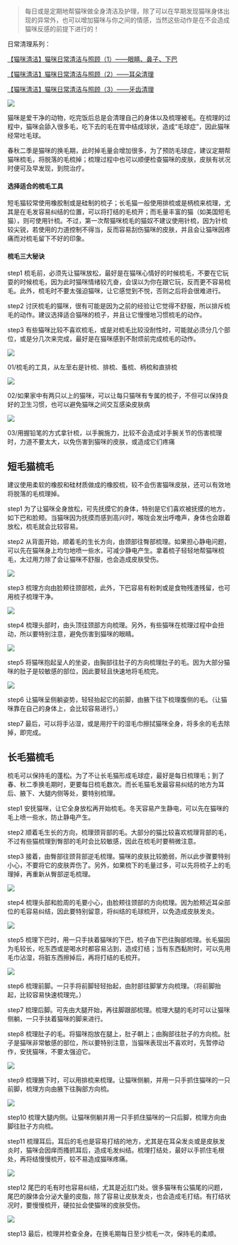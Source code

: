 > 每日或是定期地帮猫咪做全身清洁及护理，除了可以在早期发现猫咪身体出现的异常外，也可以增加猫咪与你之间的情感，当然这些动作是在不会造成猫咪反感的前提下进行的！

日常清理系列：

[【猫咪清洁】猫咪日常清洁与照顾（1）——眼睛、鼻子、下巴](https://mp.weixin.qq.com/s?__biz=MzUyNTEwNDg4OQ==&mid=2247484872&idx=1&sn=7f549064998764eb6d38e96c9299c076&chksm=fa22665ecd55ef48a5c85f134326814168bba6b85cb08a5d201e7631cfe6820f19651b578474&scene=21#wechat_redirect)

[【猫咪清洁】猫咪日常清洁与照顾（2）——耳朵清理](http://mp.weixin.qq.com/s?__biz=MzUyNTEwNDg4OQ==&mid=2247484887&idx=1&sn=93f7d38094bdb7dd317093fd2bfcda6e&chksm=fa226641cd55ef572edf526ae8c14d58f4f2264cccd1a0ad6d19ac69eca6ff86aa6ab3b2b18d&scene=21#wechat_redirect)

[【猫咪清洁】猫咪日常清洁与照顾（3）——牙齿清理](http://mp.weixin.qq.com/s?__biz=MzUyNTEwNDg4OQ==&mid=2247484906&idx=1&sn=81cfd82dce918ffb91c2ed169dac8c09&chksm=fa22667ccd55ef6af5917e463b59862d2373857cecbbd3aa20280984f43c520605f00a5c362e&scene=21#wechat_redirect)


![](https://mmbiz.qpic.cn/mmbiz_jpg/mLA9xDdPFPU15vChujv1O2DcGHAqnraRRr9REYLIvAREh2FrrlHp4hQAxJzsmQBiaY6LU0gGx1Mj2hUh824zmpQ/640?wx_fmt=jpeg&tp=webp&wxfrom=5&wx_lazy=1&wx_co=1)


猫咪是爱干净的动物，吃完饭后总是会清理自己的身体以及梳理被毛。在梳理的过程中，猫咪会舔入很多毛，吃下去的毛在胃中结成球状，造成“毛球症”，因此猫咪经常吐毛球。



春秋二季是猫咪的换毛期，此时掉毛量会增加很多，为了预防毛球症，建议定期帮猫咪梳毛，将脱落的毛梳掉；梳理过程中也可以顺便检查猫咪的皮肤，皮肤有状况时便可及早发现，到院治疗。



#### 选择适合的梳毛工具 



短毛猫较常使用橡胶制或是硅制的梳子；长毛猫一般使用排梳或是柄梳来梳理，尤其是在毛发容易纠结的位置，可以将打结的毛梳开；而毛量丰富的猫（如美国短毛猫），则可使用针梳。不过，第一次帮猫咪梳毛的猫奴不建议使用针梳，因为针梳较尖锐，若使用的力道控制不得当，反而容易刮伤猫咪的皮肤，并且会让猫咪因疼痛而对梳毛留下不好的印象。



#### 梳毛三大秘诀



step1 梳毛前，必须先让猫咪放松，最好是在猫咪心情好的时候梳毛，不要在它玩耍的时候梳毛，因为此时猫咪情绪较亢奋，会误以为你在跟它玩，反而更不容易梳毛。此外，梳毛时不要太强迫猫咪，让它感觉到不悦，否则之后将会很难进行。



step2 讨厌梳毛的猫咪，很有可能是因为之前的经验让它觉得不舒服，所以排斥梳毛的动作。建议选择适合猫咪的梳子，并且让它慢慢地习惯梳毛的动作。



step3 有些猫咪比较不喜欢梳毛，或是对梳毛比较没耐性时，可能就必须分几个部位，或是分几次来完成，最好是在猫咪感到不耐烦前完成梳毛的动作。



![](https://mmbiz.qpic.cn/mmbiz_jpg/mLA9xDdPFPV18UtHnpWC6AQwgO5AFTZjFezibjE8FzMC512aeKIMZgyBvCLur08JrCMs3qj3ia4tYbHMeZbEIURw/640?wx_fmt=jpeg&tp=webp&wxfrom=5&wx_lazy=1&wx_co=1)

01/梳毛的工具，从左至右是针梳、排梳、蚤梳、柄梳和直排梳  



![](https://mmbiz.qpic.cn/mmbiz_jpg/mLA9xDdPFPV18UtHnpWC6AQwgO5AFTZj6yAS2ns7riczE2etkmdib9n0icfqEkLOQwAFxYdK8ic39xZ2tYvzGglFCA/640?wx_fmt=jpeg&tp=webp&wxfrom=5&wx_lazy=1&wx_co=1)

02/如果家中有两只以上的猫咪，可以让每只猫咪有专属的梳子，不但可以保持良好的卫生习惯，也可以避免猫咪之间交互感染皮肤病



![](https://mmbiz.qpic.cn/mmbiz_jpg/mLA9xDdPFPV18UtHnpWC6AQwgO5AFTZjibwbB35xUhBsJyhsUBSQMXQ9GJVovHBEsQYiahuKljX4Ha0KGiacoIAPg/640?wx_fmt=jpeg&tp=webp&wxfrom=5&wx_lazy=1&wx_co=1)

03/用握铅笔的方式拿针梳，以手腕施力，比较不会造成对手腕关节的伤害梳理时，力道不要太大，以免伤害到猫咪的皮肤，或造成它们疼痛



## 短毛猫梳毛 



建议使用柔软的橡胶和硅材质做成的橡胶梳，较不会伤害猫咪皮肤，还可以有效地将脱落的毛梳理掉。



step1 为了让猫咪全身放松，可先抚摸它的身体，特别是它们喜欢被抚摸的地方，如下巴和脸颊。当猫咪因为抚摸而感到高兴时，喉咙会发出呼噜声，身体也会跟着放松，梳毛就会比较容易。



step2 从背面开始，顺着毛的生长方向，由颈部往臀部梳理。如果担心静电问题，可以先在猫咪身上均匀地喷一些水，可减少静电产生。拿着梳子轻轻地帮猫咪梳毛，太过用力除了会让猫咪不舒服，也会造成皮肤受伤。



![](https://mmbiz.qpic.cn/mmbiz_jpg/mLA9xDdPFPV18UtHnpWC6AQwgO5AFTZjjsfdx69BPzFEAbYzShwSFq9Nakp9UMVc1wL7x95gI2BaApMyqzfISQ/640?wx_fmt=jpeg&tp=webp&wxfrom=5&wx_lazy=1&wx_co=1)



step3 梳理方向由脸颊往颈部梳，此外，下巴容易有粉刺或是食物残渣残留，也可用梳子梳理干净。



![](https://mmbiz.qpic.cn/mmbiz_jpg/mLA9xDdPFPV18UtHnpWC6AQwgO5AFTZjNWFEyrWy0Tqdqor9owvRy2oK6QIAydLWpYZp93MgS7Rdh9yP5ibjHrA/640?wx_fmt=jpeg&tp=webp&wxfrom=5&wx_lazy=1&wx_co=1)



step4 梳理头部时，由头顶往颈部方向梳理。另外，有些猫咪在梳理过程中会扭动，所以要特别注意，避免伤害到猫咪的眼睛。



![](https://mmbiz.qpic.cn/mmbiz_jpg/mLA9xDdPFPV18UtHnpWC6AQwgO5AFTZj3a11UP68nkvnicp3VW3M2ibZicFcEH20R6Zmt4OzonL3Q9QEa9LunrD1g/640?wx_fmt=jpeg&tp=webp&wxfrom=5&wx_lazy=1&wx_co=1)



step5 将猫咪抱起呈人的坐姿，由胸部往肚子的方向梳理肚子的毛。因为大部分猫咪的肚子是较敏感的部位，因此要轻且快速地将毛梳完。



![](https://mmbiz.qpic.cn/mmbiz_jpg/mLA9xDdPFPV18UtHnpWC6AQwgO5AFTZjUG0RYTibeIRJ5ymswVic7icicWO5rDxzUppXdzZOFOlxIhNWOK9N2KJziaQ/640?wx_fmt=jpeg&tp=webp&wxfrom=5&wx_lazy=1&wx_co=1)



step6 让猫咪呈侧躺姿势，轻轻抬起它的前脚，由腋下往下梳理腹侧的毛。（让猫咪靠在自己的身体上，会比较容易进行。）



step7 最后，可以将手沾湿，或是用拧干的湿毛巾擦拭猫咪全身，将多余的毛去除掉，即完成。





## 长毛猫梳毛 



梳毛可以保持毛的蓬松。为了不让长毛猫形成毛球症，最好是每日梳理毛；到了春、秋二季换毛期时，更要每日梳毛数次。而长毛猫毛发最容易纠结的地方为耳后、腋下、大腿内侧等处，要特别梳理。



step1 安抚猫咪，让它全身放松再开始梳毛。冬天容易产生静电，可以先在猫咪的毛上喷一些水，防止静电产生。



step2 顺着毛生长的方向，梳理颈背部的毛。大部分的猫比较喜欢梳理背部的毛，不过有些猫梳理到臀部的毛时会比较敏感，因此在梳毛时要稍微注意。



step3 接着，由臀部往颈背部逆毛梳理。猫咪的皮肤比较脆弱，所以此步骤要特别小心，不要将它的皮肤弄伤了。另外，如果梳下的毛量过多，可以先将梳子上的毛理掉，再重新从臀部逆毛梳理。



![](https://mmbiz.qpic.cn/mmbiz_jpg/mLA9xDdPFPV18UtHnpWC6AQwgO5AFTZjGkicriaTDdwmq67GfibWicTIGqyVgX1ePpAsse0bs0c0gsZZ2P7TGG3d6w/640?wx_fmt=jpeg&tp=webp&wxfrom=5&wx_lazy=1&wx_co=1)



step4 梳理头部和脸周的毛要小心，由脸颊往颈部的方向梳理。因为脸颊近耳朵部位的毛容易纠结，因此要特别留意，将纠结的毛球梳开，以免造成皮肤发炎。



![](https://mmbiz.qpic.cn/mmbiz_jpg/mLA9xDdPFPV18UtHnpWC6AQwgO5AFTZjQzVUw2EWcXgplVzAgL9P5fdoll64VS6UsibchqUVzz9QZ3dD2dL9vTA/640?wx_fmt=jpeg&tp=webp&wxfrom=5&wx_lazy=1&wx_co=1)



step5 梳理下巴时，用一只手扶着猫咪的下巴，梳子由下巴往胸部梳理。长毛猫因为毛较长，吃东西或是喝水时都容易沾到，造成打结；当有东西黏附时，可以先用毛巾沾湿，将脏东西擦掉后，再将打结的毛梳开。



![](https://mmbiz.qpic.cn/mmbiz_jpg/mLA9xDdPFPV18UtHnpWC6AQwgO5AFTZjHkKaVWrzkRdEViaeTGAyicIhZicjdiac6lewUZ3EehJ4ZK2x72P5YibBzqg/640?wx_fmt=jpeg&tp=webp&wxfrom=5&wx_lazy=1&wx_co=1)



step6 梳理前脚。一只手将前脚轻轻抬起，由肘部往脚掌方向梳理。（将前脚抬起，比较容易快速梳理完。）



step7 梳理后脚。可先由大腿开始，再往脚跟部梳理。梳理大腿的毛时可以让猫咪侧躺，一只手扶着猫咪的脚来进行。



step8 梳理肚子的毛。将猫咪抱放在腿上，肚子朝上；由胸部往肚子的方向梳。肚子是猫咪非常敏感的部位，所以要特别注意，当猫咪表现出不喜欢时，先暂停动作，安抚猫咪，不要太强迫它。



![](https://mmbiz.qpic.cn/mmbiz_jpg/mLA9xDdPFPV18UtHnpWC6AQwgO5AFTZjmIia2icBnia9SoF3QtRY65PsxD5lwdw3nwVykMycgAsLzXRueDkdQXrVg/640?wx_fmt=jpeg&tp=webp&wxfrom=5&wx_lazy=1&wx_co=1)



step9 梳理腋下时，可以用排梳来梳理。让猫咪侧躺，并用一只手抓住猫咪的一只前脚，梳理方向由腋下往胸部方向梳。



![](https://mmbiz.qpic.cn/mmbiz_jpg/mLA9xDdPFPV18UtHnpWC6AQwgO5AFTZj0jrYt5griaicbW7LRhiblTicI5H0Licib2wzue07vC1xJ2Naocb4QeStMSXQ/640?wx_fmt=jpeg&tp=webp&wxfrom=5&wx_lazy=1&wx_co=1)



step10 梳理大腿内侧。让猫咪侧躺并用一只手抓住猫咪的一只后脚，梳理方向由脚往肚子方向梳。



step11 梳理耳后。耳后的毛也是容易打结的地方，尤其是在耳朵发炎或是皮肤发炎时，猫咪会因痒而搔抓耳后，造成毛发纠结。梳理打结处，最好以手抓住毛根处，再将结慢慢梳开，较不易造成猫咪疼痛。



![](https://mmbiz.qpic.cn/mmbiz_jpg/mLA9xDdPFPV18UtHnpWC6AQwgO5AFTZjdXQdEunNeHTsCcOxFPJMTytK7A1WvYRRKYmGd65op6iclmyc1Zk0efA/640?wx_fmt=jpeg&tp=webp&wxfrom=5&wx_lazy=1&wx_co=1)



step12 尾巴的毛有时也容易纠结，尤其是近肛门处。很多猫咪有公猫尾的问题，尾巴的腺体会分泌大量的皮脂，除了容易让皮肤发炎，也会造成毛打结。有打结状况时，要慢慢梳开，硬拉扯会使猫咪的皮肤受伤。



![](https://mmbiz.qpic.cn/mmbiz_jpg/mLA9xDdPFPV18UtHnpWC6AQwgO5AFTZjnoczUDYicW2bJ8yf9A4um7kasIVib7ENUCpJticzxJrz0ZFJ5pgxFXHjw/640?wx_fmt=jpeg&tp=webp&wxfrom=5&wx_lazy=1&wx_co=1)



step13 最后，梳理并检查全身。在换毛期每日至少梳毛一次，保持毛的柔顺。